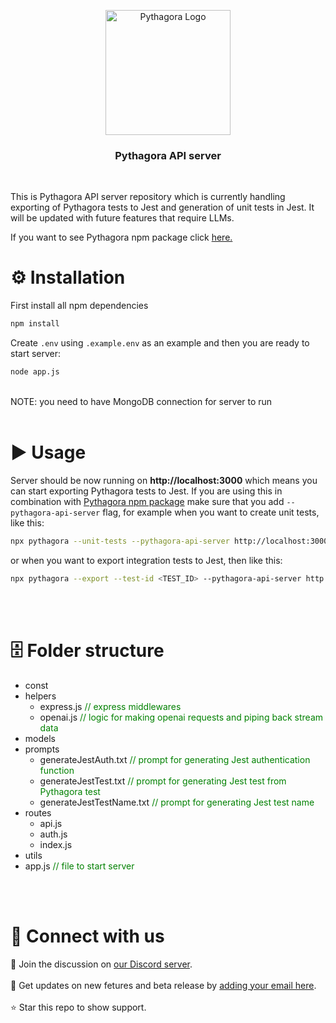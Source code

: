 <p align=center>
  <picture>
    <source media="(prefers-color-scheme: dark)" srcset="https://user-images.githubusercontent.com/10895136/228003796-7e3319ad-f0b1-4da9-a2d0-6cf67ccc7a32.png">
    <img height="200px" alt="Pythagora Logo" src="https://user-images.githubusercontent.com/10895136/228003796-7e3319ad-f0b1-4da9-a2d0-6cf67ccc7a32.png">
  </picture>
</p>

<h3 align="center">Pythagora API server</h3>
<br>
<p>This is Pythagora API server repository which is currently handling exporting of Pythagora tests to Jest and generation of unit tests in Jest. It will be updated with future features that require LLMs.</p>
<p>If you want to see Pythagora npm package click <a href="https://github.com/Pythagora-io/pythagora" target="_blank">here.</a></p>

<h1>⚙️ Installation</h1>
First install all npm dependencies

```bash
npm install
```

Create `.env` using `.example.env` as an example and then you are ready to start server:

```bash
node app.js
```
<br>
NOTE: you need to have MongoDB connection for server to run
<br><br>
<h1>▶️ Usage</h1>

Server should be now running on <b>http://localhost:3000</b> which means you can start exporting Pythagora tests to Jest. If you are using this in combination with <a href="https://github.com/Pythagora-io/pythagora" target="_blank">Pythagora npm package</a> make sure that you add `--pythagora-api-server` flag, for example when you want to create unit tests, like this:


```bash
npx pythagora --unit-tests --pythagora-api-server http://localhost:3000
```

or when you want to export integration tests to Jest, then like this:

```bash
npx pythagora --export --test-id <TEST_ID> --pythagora-api-server http://localhost:3000
```

<br><br>
<h1>🗄️ Folder structure </h1>

<ul>
    <li>const</li>
    <li>helpers
        <ul>
            <li>express.js <span style="color: green;">// express middlewares</span></li>
            <li>openai.js <span style="color: green;">// logic for making openai requests and piping back stream data</span></li>
        </ul>
    </li>
    <li>models</li>
    <li>prompts
        <ul>
            <li>generateJestAuth.txt <span style="color: green;">// prompt for generating Jest authentication function</span></li>
            <li>generateJestTest.txt <span style="color: green;">// prompt for generating Jest test from Pythagora test</span></li>
            <li>generateJestTestName.txt <span style="color: green;">// prompt for generating Jest test name</span></li>
        </ul>
    </li>
    <li>routes
        <ul>
            <li>api.js</li>
            <li>auth.js</li>
            <li>index.js</li>
        </ul>
    </li>
    <li>utils</li>
    <li>app.js <span style="color: green;">// file to start server</span></li>
</ul>
<br><br>
<h1 id="connectwithus">🔗 Connect with us</h1>
💬 Join the discussion on <a href="https://discord.gg/npC5TAfj6e" target="_blank">our Discord server</a>.
<br><br>
📨 Get updates on new fetures and beta release by <a href="http://eepurl.com/ikg_nT" target="_blank">adding your email here</a>.
<br><br>
⭐ Star this repo to show support.
<br><br>
